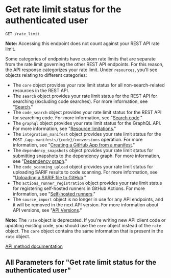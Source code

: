 # Get rate limit status for the authenticated user

`GET /rate_limit`

**Note:** Accessing this endpoint does not count against your REST API rate limit.

Some categories of endpoints have custom rate limits that are separate from the rate limit governing the other REST API endpoints. For this reason, the API response categorizes your rate limit. Under `resources`, you'll see objects relating to different categories:
* The `core` object provides your rate limit status for all non-search-related resources in the REST API.
* The `search` object provides your rate limit status for the REST API for searching (excluding code searches). For more information, see "[Search](https://docs.github.com/rest/search/search)."
* The `code_search` object provides your rate limit status for the REST API for searching code. For more information, see "[Search code](https://docs.github.com/rest/search/search#search-code)."
* The `graphql` object provides your rate limit status for the GraphQL API. For more information, see "[Resource limitations](https://docs.github.com/graphql/overview/resource-limitations#rate-limit)."
* The `integration_manifest` object provides your rate limit status for the `POST /app-manifests/{code}/conversions` operation. For more information, see "[Creating a GitHub App from a manifest](https://docs.github.com/apps/creating-github-apps/setting-up-a-github-app/creating-a-github-app-from-a-manifest#3-you-exchange-the-temporary-code-to-retrieve-the-app-configuration)."
* The `dependency_snapshots` object provides your rate limit status for submitting snapshots to the dependency graph. For more information, see "[Dependency graph](https://docs.github.com/rest/dependency-graph)."
* The `code_scanning_upload` object provides your rate limit status for uploading SARIF results to code scanning. For more information, see "[Uploading a SARIF file to GitHub](https://docs.github.com/code-security/code-scanning/integrating-with-code-scanning/uploading-a-sarif-file-to-github)."
* The `actions_runner_registration` object provides your rate limit status for registering self-hosted runners in GitHub Actions. For more information, see "[Self-hosted runners](https://docs.github.com/rest/actions/self-hosted-runners)."
* The `source_import` object is no longer in use for any API endpoints, and it will be removed in the next API version. For more information about API versions, see "[API Versions](https://docs.github.com/rest/about-the-rest-api/api-versions)."

**Note:** The `rate` object is deprecated. If you're writing new API client code or updating existing code, you should use the `core` object instead of the `rate` object. The `core` object contains the same information that is present in the `rate` object.

[API method documentation](https://docs.github.com/rest/rate-limit/rate-limit#get-rate-limit-status-for-the-authenticated-user)

## All Parameters for "Get rate limit status for the authenticated user"
